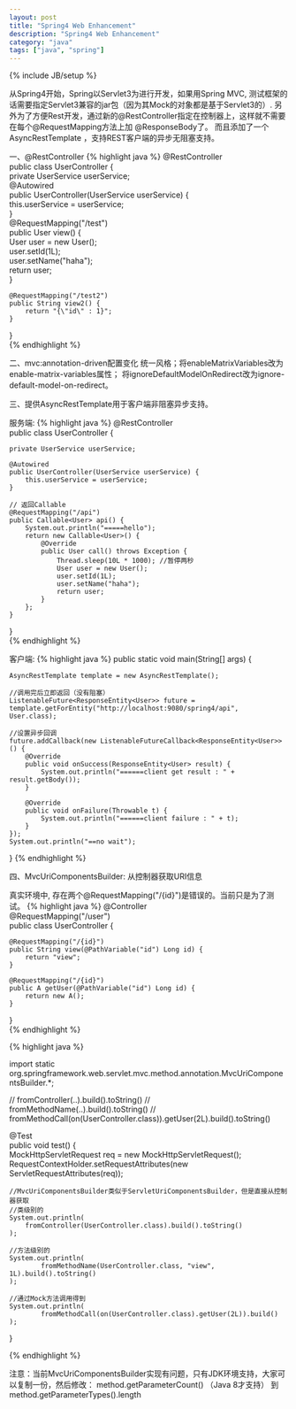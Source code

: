 ```yaml
---
layout: post
title: "Spring4 Web Enhancement"
description: "Spring4 Web Enhancement"
category: "java"
tags: ["java", "spring"]
---
```

{% include JB/setup %}

从Spring4开始，Spring以Servlet3为进行开发，如果用Spring MVC,
测试框架的话需要指定Servlet3兼容的jar包（因为其Mock的对象都是基于Servlet3的）.
另外为了方便Rest开发，通过新的@RestController指定在控制器上，这样就不需要在每个@RequestMapping方法上加 @ResponseBody了。
而且添加了一个AsyncRestTemplate ，支持REST客户端的异步无阻塞支持。

一、@RestController
{% highlight java %}
@RestController  
public class UserController {  
    private UserService userService;  
    @Autowired  
    public UserController(UserService userService) {  
        this.userService = userService;  
    }  
    @RequestMapping("/test")  
      public User view() {  
        User user = new User();  
        user.setId(1L);  
        user.setName("haha");  
        return user;  
    }  
  
    @RequestMapping("/test2")  
    public String view2() {  
        return "{\"id\" : 1}";  
    }  
}  
{% endhighlight %}

二、mvc:annotation-driven配置变化
统一风格；将enableMatrixVariables改为enable-matrix-variables属性；
将ignoreDefaultModelOnRedirect改为ignore-default-model-on-redirect。

三、提供AsyncRestTemplate用于客户端非阻塞异步支持。

服务端:
{% highlight java %}
@RestController  
public class UserController {  

    private UserService userService;  

    @Autowired  
    public UserController(UserService userService) {  
        this.userService = userService;  
    }  

    // 返回Callable
    @RequestMapping("/api")  
    public Callable<User> api() {  
        System.out.println("=====hello");  
        return new Callable<User>() {  
            @Override  
            public User call() throws Exception {  
                Thread.sleep(10L * 1000); //暂停两秒  
                User user = new User();  
                user.setId(1L);  
                user.setName("haha");  
                return user;  
            }  
        };  
    }  
}  
{% endhighlight %}

客户端:
{% highlight java %}
public static void main(String[] args) {  

    AsyncRestTemplate template = new AsyncRestTemplate();  

    //调用完后立即返回（没有阻塞）  
    ListenableFuture<ResponseEntity<User>> future = template.getForEntity("http://localhost:9080/spring4/api", User.class);  

    //设置异步回调  
    future.addCallback(new ListenableFutureCallback<ResponseEntity<User>>() {  
        @Override  
        public void onSuccess(ResponseEntity<User> result) {  
            System.out.println("======client get result : " + result.getBody());  
        }  
  
        @Override  
        public void onFailure(Throwable t) {  
            System.out.println("======client failure : " + t);  
        }  
    });  
    System.out.println("==no wait");  
} 
{% endhighlight %}

四、MvcUriComponentsBuilder: 从控制器获取URI信息

真实环境中, 存在两个@RequestMapping("/{id}")是错误的。当前只是为了测试。
{% highlight java %}
@Controller  
@RequestMapping("/user")  
public class UserController {  
  
    @RequestMapping("/{id}")  
    public String view(@PathVariable("id") Long id) {  
        return "view";  
    }  
  
    @RequestMapping("/{id}")  
    public A getUser(@PathVariable("id") Long id) {  
        return new A();  
    }  
  
}  
{% endhighlight %}


{% highlight java %}

import static org.springframework.web.servlet.mvc.method.annotation.MvcUriComponentsBuilder.*;  

// fromController(..).build().toString()
// fromMethodName(..).build().toString()
// fromMethodCall(on(UserController.class)).getUser(2L).build().toString()

@Test  
public void test() {  
    MockHttpServletRequest req = new MockHttpServletRequest();  
    RequestContextHolder.setRequestAttributes(new ServletRequestAttributes(req));  
  
    //MvcUriComponentsBuilder类似于ServletUriComponentsBuilder，但是直接从控制器获取  
    //类级别的  
    System.out.println(  
        fromController(UserController.class).build().toString()    
    );  
  
    //方法级别的  
    System.out.println(  
            fromMethodName(UserController.class, "view", 1L).build().toString()  
    );  
  
    //通过Mock方法调用得到  
    System.out.println(  
            fromMethodCall(on(UserController.class).getUser(2L)).build()  
    );  
}  

{% endhighlight %}

注意：当前MvcUriComponentsBuilder实现有问题，只有JDK环境支持，大家可以复制一份，然后修改：
method.getParameterCount() （Java 8才支持） 到method.getParameterTypes().length



